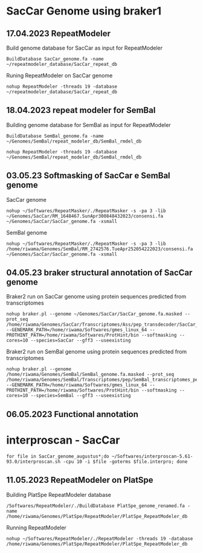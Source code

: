 # SacCar Genome using braker1

## 17.04.2023 RepeatModeler

Build genome database for SacCar as input for RepeatModeler
```
BuildDatabase SacCar_genome.fa -name ~/repeatmodeler_database/SacCar_repeat_db
```

Runing RepeatModeler on SacCar genome 
```
nohup RepeatModeler -threads 19 -database ~/repeatmodeler_database/SacCar_repeat_db
```

## 18.04.2023 repeat modeler for SemBal

Building genome database for SemBal as input for RepeatModeler
```
BuildDatabase SemBal_genome.fa -name ~/Genomes/SemBal/repeat_modeler_db/SemBal_rmdel_db
```

```
nohup RepeatModeler -threads 19 -database ~/Genomes/SemBal/repeat_modeler_db/SemBal_rmdel_db
```

## 03.05.23 Softmasking of SacCar e SemBal genome

SacCar genome

```
nohup ~/Softwares/RepeatMasker/./RepeatMasker -s -pa 3 -lib ~/Genomes/SacCar/RM_1648467.SunApr300848432023/consensi.fa ~/Genomes/SacCar/SacCar_genome.fa -xsmall
```

SemBal genome

```
nohup ~/Softwares/RepeatMasker/./RepeatMasker -s -pa 3 -lib /home/riwama/Genomes/SemBal/RM_2742576.TueApr252054222023/consensi.fa ~/Genomes/SacCar/SacCar_genome.fa -xsmall
```

## 04.05.23 braker structural annotation of SacCar genome

Braker2 run on SacCar genome using protein sequences predicted from transcriptomes
```
nohup braker.pl --genome ~/Genomes/SacCar/SacCar_genome.fa.masked --prot_seq /home/riwama/Genomes/SacCar/Transcriptomes/Ass/pep_transdecoder/SacCar_proteome_conc.pep --GENEMARK_PATH=/home/riwama/Softwares/gmes_linux_64 --PROTHINT_PATH=/home/riwama/Softwares/ProtHint/bin --softmasking --cores=10 --species=SacCar --gff3 --useexisting
```

Braker2 run on SemBal genome using protein sequences predicted from transcriptomes
```
nohup braker.pl --genome /home/riwama/Genomes/SemBal/SemBal_genome.fa.masked --prot_seq /home/riwama/Genomes/SemBal/Transcriptomes/pep/SemBal_transcriptomes_pep_conc.fa --GENEMARK_PATH=/home/riwama/Softwares/gmes_linux_64 --PROTHINT_PATH=/home/riwama/Softwares/ProtHint/bin --softmasking --cores=10 --species=SemBal --gff3 --useexisting
```

## 06.05.2023 Functional annotation

# interproscan - SacCar
```
for file in SacCar_genome_augustus*;do ~/Softwares/interproscan-5.61-93.0/interproscan.sh -cpu 10 -i $file -goterms $file.interpro; done
```



## 11.05.2023 RepeatModeler on PlatSpe

Building PlatSpe RepeatModeler database
```
/Softwares/RepeatModeler/./BuildDatabase PlatSpe_genome_renamed.fa -name /home/riwama/Genomes/PlatSpe/RepeatModeler/PlatSpe_RepeatModeler_db
```

Running RepeatModeler
```
nohup ~/Softwares/RepeatModeler/./RepeatModeler -threads 19 -database /home/riwama/Genomes/PlatSpe/RepeatModeler/PlatSpe_RepeatModeler_db
```









